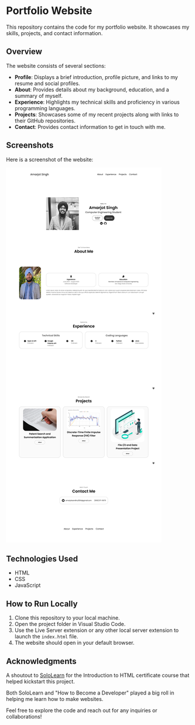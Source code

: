 # Portfolio Website

This repository contains the code for my portfolio website. It showcases my skills, projects, and contact information.

## Overview

The website consists of several sections:

- **Profile**: Displays a brief introduction, profile picture, and links to my resume and social profiles.
- **About**: Provides details about my background, education, and a summary of myself.
- **Experience**: Highlights my technical skills and proficiency in various programming languages.
- **Projects**: Showcases some of my recent projects along with links to their GitHub repositories.
- **Contact**: Provides contact information to get in touch with me.

## Screenshots

Here is a screenshot of the website:

![Full Website](./PortfolioWebsitePrev/Screenshot%20My%20Portfolio.png)

## Technologies Used

- HTML
- CSS
- JavaScript

## How to Run Locally

1. Clone this repository to your local machine.
2. Open the project folder in Visual Studio Code.
3. Use the Live Server extension or any other local server extension to launch the `index.html` file.
4. The website should open in your default browser.

## Acknowledgments

A shoutout to [SoloLearn](https://www.sololearn.com/) for the Introduction to HTML certificate course that helped kickstart this project.

Both SoloLearn and "How to Become a Developer" played a big roll in helping me learn how to make websites.

Feel free to explore the code and reach out for any inquiries or collaborations!
